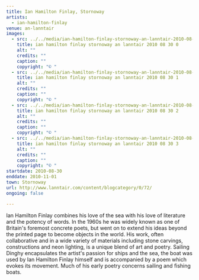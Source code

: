 ```yaml
---
title: Ian Hamilton Finlay, Stornoway
artists:
  - ian-hamilton-finlay
venue: an-lanntair
images:
  - src: ../../media/ian-hamilton-finlay-stornoway-an-lanntair-2010-08-30-0.webp
    title: ian hamilton finlay stornoway an lanntair 2010 08 30 0
    alt: ""
    credits: ""
    caption: ""
    copyright: "© "
  - src: ../../media/ian-hamilton-finlay-stornoway-an-lanntair-2010-08-30-1.webp
    title: ian hamilton finlay stornoway an lanntair 2010 08 30 1
    alt: ""
    credits: ""
    caption: ""
    copyright: "© "
  - src: ../../media/ian-hamilton-finlay-stornoway-an-lanntair-2010-08-30-2.webp
    title: ian hamilton finlay stornoway an lanntair 2010 08 30 2
    alt: ""
    credits: ""
    caption: ""
    copyright: "© "
  - src: ../../media/ian-hamilton-finlay-stornoway-an-lanntair-2010-08-30-3.webp
    title: ian hamilton finlay stornoway an lanntair 2010 08 30 3
    alt: ""
    credits: ""
    caption: ""
    copyright: "© "
startdate: 2010-08-30
enddate: 2010-11-01
town: Stornoway
url: http://www.lanntair.com/content/blogcategory/0/72/
ongoing: false

---
```


Ian Hamilton Finlay combines his love of the sea with his love of literature and the potency of words. In the 1960s he was widely known as one of Britain's foremost concrete poets, but went on to extend his ideas beyond the printed page to become objects in the world. His work, often collaborative and in a wide variety of materials including stone carvings, constructions and neon lighting, is a unique blend of art and poetry. Sailing Dinghy encapsulates the artist's passion for ships and the sea, the boat was used by Ian Hamilton Finlay himself and is accompanied by a poem which evokes its movement. Much of his early poetry concerns sailing and fishing boats.